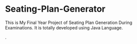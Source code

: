 # Seating-Plan-Generator

This is My Final Year Project of Seating Plan Generation During Examinations. It is totally developed using Java Language.



















































































































































































.






































